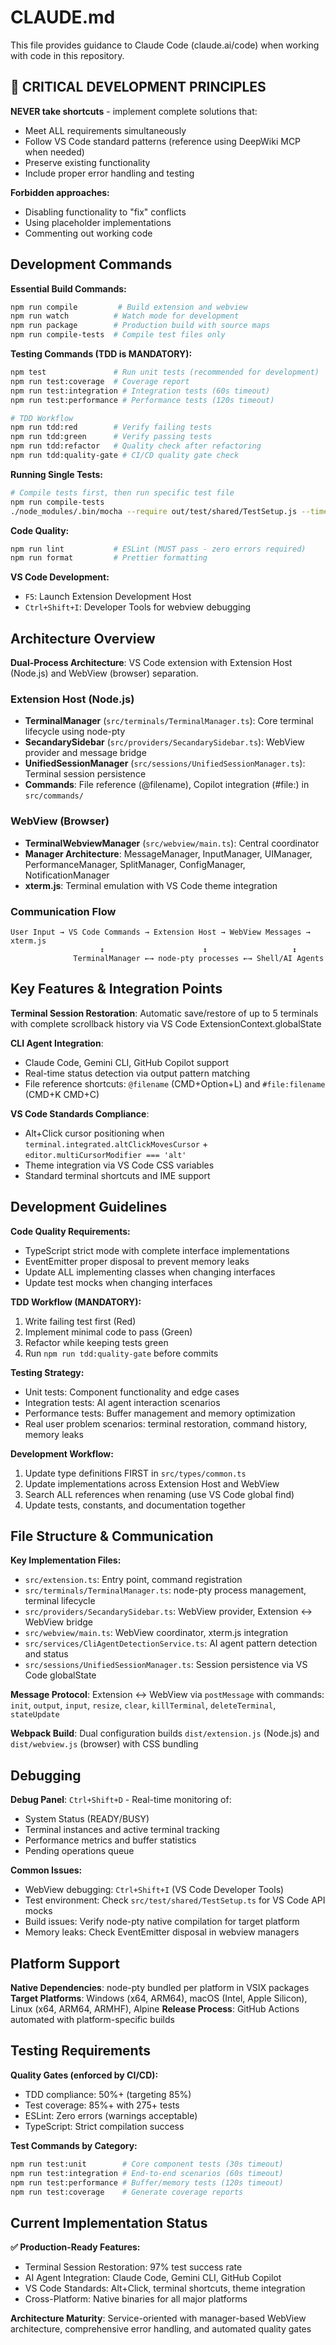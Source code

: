 # CLAUDE.md

This file provides guidance to Claude Code (claude.ai/code) when working with code in this repository.

## 🚨 CRITICAL DEVELOPMENT PRINCIPLES

**NEVER take shortcuts** - implement complete solutions that:
- Meet ALL requirements simultaneously
- Follow VS Code standard patterns (reference using DeepWiki MCP when needed)
- Preserve existing functionality 
- Include proper error handling and testing

**Forbidden approaches:**
- Disabling functionality to "fix" conflicts
- Using placeholder implementations
- Commenting out working code

## Development Commands

**Essential Build Commands:**
```bash
npm run compile         # Build extension and webview
npm run watch          # Watch mode for development
npm run package        # Production build with source maps
npm run compile-tests  # Compile test files only
```

**Testing Commands (TDD is MANDATORY):**
```bash
npm test               # Run unit tests (recommended for development)
npm run test:coverage  # Coverage report
npm run test:integration # Integration tests (60s timeout)
npm run test:performance # Performance tests (120s timeout)

# TDD Workflow
npm run tdd:red        # Verify failing tests
npm run tdd:green      # Verify passing tests  
npm run tdd:refactor   # Quality check after refactoring
npm run tdd:quality-gate # CI/CD quality gate check
```

**Running Single Tests:**
```bash
# Compile tests first, then run specific test file
npm run compile-tests
./node_modules/.bin/mocha --require out/test/shared/TestSetup.js --timeout 30000 'out/test/unit/path/to/SpecificTest.test.js'
```

**Code Quality:**
```bash
npm run lint           # ESLint (MUST pass - zero errors required)
npm run format         # Prettier formatting
```

**VS Code Development:**
- `F5`: Launch Extension Development Host
- `Ctrl+Shift+I`: Developer Tools for webview debugging

## Architecture Overview

**Dual-Process Architecture**: VS Code extension with Extension Host (Node.js) and WebView (browser) separation.

### Extension Host (Node.js)
- **TerminalManager** (`src/terminals/TerminalManager.ts`): Core terminal lifecycle using node-pty
- **SecandarySidebar** (`src/providers/SecandarySidebar.ts`): WebView provider and message bridge
- **UnifiedSessionManager** (`src/sessions/UnifiedSessionManager.ts`): Terminal session persistence
- **Commands**: File reference (@filename), Copilot integration (#file:) in `src/commands/`

### WebView (Browser)
- **TerminalWebviewManager** (`src/webview/main.ts`): Central coordinator
- **Manager Architecture**: MessageManager, InputManager, UIManager, PerformanceManager, SplitManager, ConfigManager, NotificationManager
- **xterm.js**: Terminal emulation with VS Code theme integration

### Communication Flow
```
User Input → VS Code Commands → Extension Host → WebView Messages → xterm.js
                    ↕                      ↕                   ↕
              TerminalManager ←→ node-pty processes ←→ Shell/AI Agents
```

## Key Features & Integration Points

**Terminal Session Restoration**: Automatic save/restore of up to 5 terminals with complete scrollback history via VS Code ExtensionContext.globalState

**CLI Agent Integration**: 
- Claude Code, Gemini CLI, GitHub Copilot support
- Real-time status detection via output pattern matching
- File reference shortcuts: `@filename` (CMD+Option+L) and `#file:filename` (CMD+K CMD+C)

**VS Code Standards Compliance**:
- Alt+Click cursor positioning when `terminal.integrated.altClickMovesCursor` + `editor.multiCursorModifier === 'alt'`
- Theme integration via VS Code CSS variables
- Standard terminal shortcuts and IME support

## Development Guidelines

**Code Quality Requirements:**
- TypeScript strict mode with complete interface implementations
- EventEmitter proper disposal to prevent memory leaks
- Update ALL implementing classes when changing interfaces
- Update test mocks when changing interfaces

**TDD Workflow (MANDATORY):**
1. Write failing test first (Red)
2. Implement minimal code to pass (Green) 
3. Refactor while keeping tests green
4. Run `npm run tdd:quality-gate` before commits

**Testing Strategy:**
- Unit tests: Component functionality and edge cases
- Integration tests: AI agent interaction scenarios  
- Performance tests: Buffer management and memory optimization
- Real user problem scenarios: terminal restoration, command history, memory leaks

**Development Workflow:**
1. Update type definitions FIRST in `src/types/common.ts`
2. Update implementations across Extension Host and WebView
3. Search ALL references when renaming (use VS Code global find)
4. Update tests, constants, and documentation together

## File Structure & Communication

**Key Implementation Files:**
- `src/extension.ts`: Entry point, command registration
- `src/terminals/TerminalManager.ts`: node-pty process management, terminal lifecycle
- `src/providers/SecandarySidebar.ts`: WebView provider, Extension ↔ WebView bridge
- `src/webview/main.ts`: WebView coordinator, xterm.js integration
- `src/services/CliAgentDetectionService.ts`: AI agent pattern detection and status
- `src/sessions/UnifiedSessionManager.ts`: Session persistence via VS Code globalState

**Message Protocol**: Extension ↔ WebView via `postMessage` with commands: `init`, `output`, `input`, `resize`, `clear`, `killTerminal`, `deleteTerminal`, `stateUpdate`

**Webpack Build**: Dual configuration builds `dist/extension.js` (Node.js) and `dist/webview.js` (browser) with CSS bundling

## Debugging

**Debug Panel**: `Ctrl+Shift+D` - Real-time monitoring of:
- System Status (READY/BUSY)
- Terminal instances and active terminal tracking
- Performance metrics and buffer statistics  
- Pending operations queue

**Common Issues:**
- WebView debugging: `Ctrl+Shift+I` (VS Code Developer Tools)
- Test environment: Check `src/test/shared/TestSetup.ts` for VS Code API mocks
- Build issues: Verify node-pty native compilation for target platform
- Memory leaks: Check EventEmitter disposal in webview managers

## Platform Support

**Native Dependencies**: node-pty bundled per platform in VSIX packages
**Target Platforms**: Windows (x64, ARM64), macOS (Intel, Apple Silicon), Linux (x64, ARM64, ARMHF), Alpine
**Release Process**: GitHub Actions automated with platform-specific builds

## Testing Requirements

**Quality Gates (enforced by CI/CD):**
- TDD compliance: 50%+ (targeting 85%)
- Test coverage: 85%+ with 275+ tests
- ESLint: Zero errors (warnings acceptable)
- TypeScript: Strict compilation success

**Test Commands by Category:**
```bash
npm run test:unit        # Core component tests (30s timeout)
npm run test:integration # End-to-end scenarios (60s timeout) 
npm run test:performance # Buffer/memory tests (120s timeout)
npm run test:coverage    # Generate coverage reports
```

## Current Implementation Status

**✅ Production-Ready Features:**
- Terminal Session Restoration: 97% test success rate
- AI Agent Integration: Claude Code, Gemini CLI, GitHub Copilot
- VS Code Standards: Alt+Click, terminal shortcuts, theme integration
- Cross-Platform: Native binaries for all major platforms

**Architecture Maturity**: Service-oriented with manager-based WebView architecture, comprehensive error handling, and automated quality gates